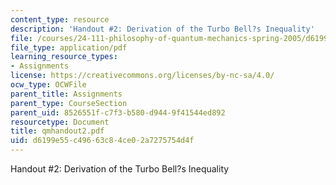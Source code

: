 ```yaml
---
content_type: resource
description: 'Handout #2: Derivation of the Turbo Bell?s Inequality'
file: /courses/24-111-philosophy-of-quantum-mechanics-spring-2005/d6199e55c49663c84ce02a7275754d4f_qmhandout2.pdf
file_type: application/pdf
learning_resource_types:
- Assignments
license: https://creativecommons.org/licenses/by-nc-sa/4.0/
ocw_type: OCWFile
parent_title: Assignments
parent_type: CourseSection
parent_uid: 8526551f-c7f3-b580-d944-9f41544ed892
resourcetype: Document
title: qmhandout2.pdf
uid: d6199e55-c496-63c8-4ce0-2a7275754d4f
---
```

Handout #2: Derivation of the Turbo Bell?s Inequality